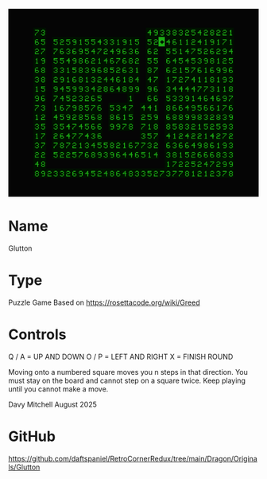 ![Flip](screenshot.png)

# Name
Glutton

# Type
Puzzle Game
Based on https://rosettacode.org/wiki/Greed

# Controls
Q / A = UP AND DOWN
O / P = LEFT AND RIGHT
X = FINISH ROUND

Moving onto a numbered square moves you n steps in that direction. You must stay on the board and cannot step on a square twice. Keep playing until you cannot make a move.

Davy Mitchell
August 2025

# GitHub
https://github.com/daftspaniel/RetroCornerRedux/tree/main/Dragon/Originals/Glutton